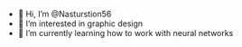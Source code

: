 - 👋 Hi, I’m @Nasturstion56
- 👀 I’m interested in graphic design
- 🌱 I’m currently learning how to work with neural networks


<!---
Nasturstion56/Nasturstion56 is a ✨ special ✨ repository because its `README.md` (this file) appears on your GitHub profile.
You can click the Preview link to take a look at your changes.
--->
